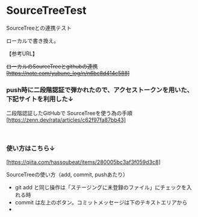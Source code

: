 # SourceTreeTest
SourceTreeとの連携テスト

ローカルで書き換え。

【参考URL】

~~ローカルのSourceTreeとgithubの連携[https://note.com/yubune_log/n/n6bc8d414c588]~~

### push時に二段階認証で弾かれたので、アクセストークンを用いた、下記サイトを利用した↓

二段階認証したGitHubで SourceTreeを使う為の手順[https://zenn.dev/rata/articles/c62f97fa87bb43]

<br>

### 使い方はこちら↓
[https://qiita.com/hassoubeat/items/280005bc3af3f059d3c8]

SourceTreeの使い方（add, commit, pushあたり）

- git add と同じ操作は「ステージングに未登録のファイル」にチェックを入れる時
- commit は左上のボタン。コミットメッセージは下のテキストエリアから
- 